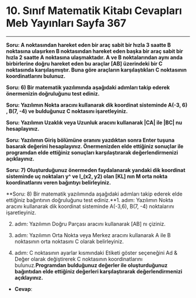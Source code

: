 # 10. Sınıf Matematik Kitabı Cevapları Meb Yayınları Sayfa 367

---

**Soru: A noktasından hareket eden bir araç sabit bir hızla 3 saatte B noktasına ulaşırken B noktasından hareket eden başka bir araç sabit bir hızla 2 saatte A noktasına ulaşmaktadır. A ve B noktalarından aynı anda birbirlerine doğru hareket eden bu araçlar [AB] üzerindeki bir C noktasında karşılaşmıştır. Buna göre araçların karşılaştıkları C noktasının koordinatlarını bulunuz.**

**Soru: 6) Bir matematik yazılımında aşağıdaki adımları takip ederek önermenizin doğruluğunu test ediniz.**

**Soru: Yazılımın Nokta aracını kullanarak dik koordinat sisteminde A(-3, 6) , B(7, -4) ve bulduğunuz C noktasını işaretleyiniz.**

**Soru: Yazılımın Uzaklık veya Uzunluk aracını kullanarak |CA| ile |BC| nu hesaplayınız.**

**Soru: Yazılımın Giriş bölümüne oranını yazdıktan sonra Enter tuşuna basarak değerini hesaplayınız. Önermenizden elde ettiğiniz sonuçlar ile programdan elde ettiğiniz sonuçları karşılaştırarak değerlendirmenizi açıklayınız.**

**Soru: 7) Oluşturduğunuz önermeden faydalanarak yandaki dik koordinat sisteminde uç noktaları y^ ve l_(x2, y2) olan [KL] nın M orta nokta koordinatlarını veren bağıntıyı belirleyiniz.**

**Soru: 8) Bir matematik yazılımında aşağıdaki adımları takip ederek elde ettiğiniz bağıntının doğruluğunu test ediniz.**1. adım: Yazılımın Nokta aracını kullanarak dik koordinat sisteminde A(-3,6), B(7, -4) noktalarını işaretleyiniz.

 2. adım: Yazılımın Doğru Parçası aracını kullanarak [AB] nı çiziniz.

 3. adım: Yazılımın Orta Nokta veya Merkez aracını kullanarak A ile B noktasının orta noktasını C olarak belirleyiniz.

 4. adım: C noktasının ayarlar kısmındaki Etiketi göster seçeneğini Ad & Değer olarak değiştirerek C noktasının koordinatlarını bulunuz.**Programdan bulduğunuz değerler ile oluşturduğunuz bağıntıdan elde ettiğiniz değerleri karşılaştırarak değerlendirmenizi açıklayınız.**

-   **Cevap**: